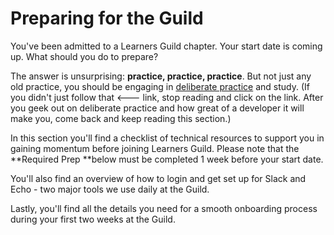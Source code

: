 # Preparing for the Guild

You've been admitted to a Learners Guild chapter. Your start date is coming up. What should you do to prepare?

The answer is unsurprising: **practice, practice, practice**. But not just any old practice, you should be engaging in [deliberate practice](https://en.wikipedia.org/wiki/Practice_%28learning_method%29#Deliberate_practice) and study. \(If you didn't just follow that &lt;--- link, stop reading and click on the link. After you geek out on deliberate practice and how great of a developer it will make you, come back and keep reading this section.\) 

In this section you'll find a checklist of technical resources to support you in gaining momentum before joining Learners Guild. Please note that the **Required Prep **below must be completed 1 week before your start date.

You'll also find an overview of how to login and get set up for Slack and Echo - two major tools we use daily at the Guild. 

Lastly, you'll find all the details you need for a smooth onboarding process during your first two weeks at the Guild.

